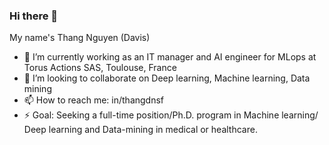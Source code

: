 ### Hi there 👋
My name's Thang Nguyen (Davis)
- 🔭 I’m currently working as an IT manager and AI engineer for MLops at Torus Actions SAS, Toulouse, France
- 👯 I’m looking to collaborate on Deep learning, Machine learning, Data mining
- 📫 How to reach me: in/thangdnsf
- ⚡ Goal: Seeking a full-time position/Ph.D. program in Machine learning/ Deep learning and Data-mining in medical or healthcare.
